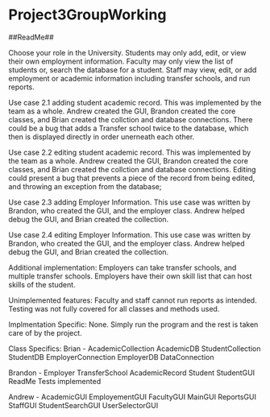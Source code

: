 # Project3GroupWorking
##ReadMe##

Choose your role in the University. Students may only add, edit, or view their own employment information. Faculty may only view the list of
students or, search the database for a student. Staff may view, edit, or add employment or academic information including transfer 
schools, and run reports.

Use case 2.1 adding student academic record.
  This was implemented by the team as a whole. Andrew created the GUI, Brandon created the core classes, and Brian created the collction and
  database connections. There could be a bug that adds a Transfer school twice to the database, which then is displayed directly in 
  order unerneath each other.
  
Use case 2.2 editing student academic record.
  This was implemented by the team as a whole. Andrew created the GUI, Brandon created the core classes, and Brian created the collction and
  database connections. Editing could present a bug that prevents a piece of the record from being edited, and throwing an exception 
  from the database;
  
Use case 2.3 adding Employer Information.
  This use case was written by Brandon, who created the GUI, and the employer class. Andrew helped debug the GUI, and Brian
  created the collection.
  
Use case 2.4 editing Employer Information.
  This use case was written by Brandon, who created the GUI, and the employer class. Andrew helped debug the GUI, and Brian
  created the collection.
  
Additional implementation:
  Employers can take transfer schools, and multiple transfer schools.
  Employers have their own skill list that can host skills of the student.
  
Unimplemented features:
  Faculty and staff cannot run reports as intended.
  Testing was not fully covered for all classes and methods used.
  
Implmentation Specific: None. Simply run the program and the rest is taken care of by the project.

Class Specifics:
Brian -
  AcademicCollection
  AcademicDB
  StudentCollection
  StudentDB
  EmployerConnection
  EmployerDB
  DataConnection
  
Brandon -
  Employer
  TransferSchool
  AcademicRecord
  Student
  StudentGUI
  ReadMe
  Tests implemented
  
Andrew - 
  AcademicGUI
  EmployementGUI
  FacultyGUI
  MainGUI
  ReportsGUI
  StaffGUI
  StudentSearchGUI
  UserSelectorGUI
  
